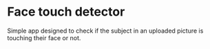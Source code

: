 # Face touch detector
Simple app designed to check if the subject in an uploaded picture is touching their face or not.
